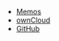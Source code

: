 
<!-- _navbar.md -->
  * [Memos](https://m.maluanshan.top)
  * [ownCloud](https://c.maluanshan.top)
  * [GitHub](https://417mls.github.io)
